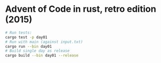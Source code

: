 # Advent of Code in rust, retro edition (2015)



```bash
# Run tests:
cargo test -p day01
# Run with main (against input.txt)
cargo run --bin day01
# Build single day as release
cargo build --bin day01 --release
```
